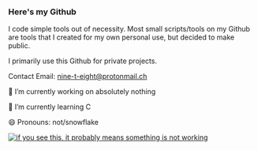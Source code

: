 ### Here's my Github

I code simple tools out of necessity. Most small scripts/tools on my Github are tools that I created for my own personal use, but decided to make public.

I primarily use this Github for private projects.

Contact Email: nine-t-eight@protonmail.ch

<!--

Here are some ideas to get you started:

 🔭 I’m currently working on absolutely nothing
 🌱 I’m currently learning C
- 👯 I’m looking to collaborate on ...
- 🤔 I’m looking for help with ...
- 💬 Ask me about ...
- 📫 How to reach me: ...
 😄 Pronouns: not/snowflake
- ⚡ Fun fact: ...
-->

🔭 I’m currently working on absolutely nothing

🌱 I’m currently learning C

😄 Pronouns: not/snowflake


[![if you see this, it probably means something is not working](https://github-readme-stats.vercel.app/api?username=6nx&count_private=true&show_icons=true&theme=cobalt)](https://github.com/anuraghazra/github-readme-stats)
